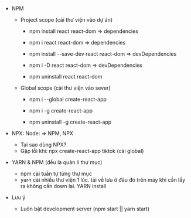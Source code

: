 - NPM
    - Project scope (cài thư viện vào dự án)
        - npm install react react-dom => dependencies
        - npm i react react-dom => dependencies

        - npm install --save-dev react react-dom => devDependencies
        - npm i -D react react-dom => devDependencies

        - npm uninstall react react-dom
    
    - Global scope (cài thư viện vào sever)
        - npm i --global create-react-app
        - npm i -g create-react-app

        - npm uninstall -g create-react-app

- NPX: Node: => NPM, NPX
    - Tại sao dùng NPX?
    - Gặp lỗi khi: npx create-react-app tiktok (cài global)

- YARN & NPM (đều là quản lí thư mục) 
    - npm cài tuần tự từng thự mục
    - yarn cài nhiều thư viện 1 lúc. tải về lưu ở đâu đó trên máy khi cần lấy ra không cần down lại.
YARN install

- Lưu ý
    - Luôn bật development server (npm start || yarn start)